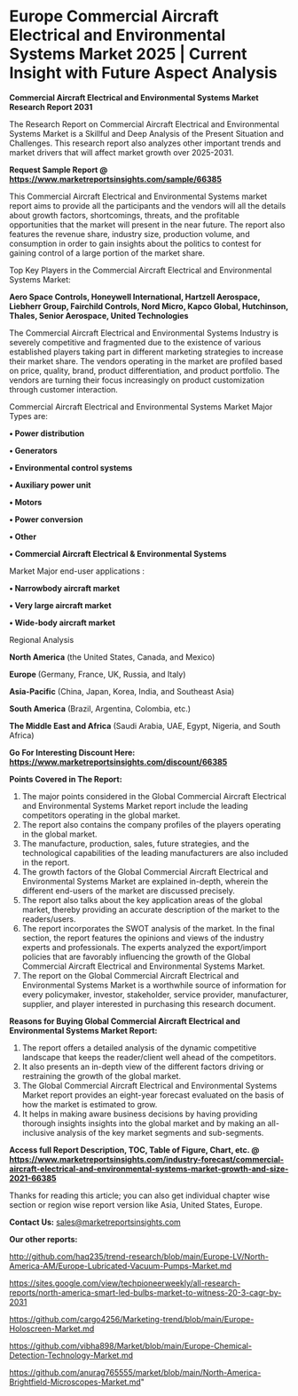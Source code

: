 # Europe Commercial Aircraft Electrical and Environmental Systems Market 2025 | Current Insight with Future Aspect Analysis

<strong>Commercial Aircraft Electrical and Environmental Systems Market Research Report 2031</strong>

The Research Report on Commercial Aircraft Electrical and Environmental Systems Market is a Skillful and Deep Analysis of the Present Situation and Challenges. This research report also analyzes other important trends and market drivers that will affect market growth over 2025-2031.

<strong>Request Sample Report @ <a href=https://www.marketreportsinsights.com/sample/66385>https://www.marketreportsinsights.com/sample/66385</a></strong>

This Commercial Aircraft Electrical and Environmental Systems market report aims to provide all the participants and the vendors will all the details about growth factors, shortcomings, threats, and the profitable opportunities that the market will present in the near future. The report also features the revenue share, industry size, production volume, and consumption in order to gain insights about the politics to contest for gaining control of a large portion of the market share.

Top Key Players in the Commercial Aircraft Electrical and Environmental Systems Market:

<strong>Aero Space Controls, Honeywell International, Hartzell Aerospace, Liebherr Group, Fairchild Controls, Nord Micro, Kapco Global, Hutchinson, Thales, Senior Aerospace, United Technologies</strong>

The Commercial Aircraft Electrical and Environmental Systems Industry is severely competitive and fragmented due to the existence of various established players taking part in different marketing strategies to increase their market share. The vendors operating in the market are profiled based on price, quality, brand, product differentiation, and product portfolio. The vendors are turning their focus increasingly on product customization through customer interaction.

Commercial Aircraft Electrical and Environmental Systems Market Major Types are:

<strong>• Power distribution

• Generators

• Environmental control systems

• Auxiliary power unit

• Motors

• Power conversion

• Other

• Commercial Aircraft Electrical & Environmental Systems</strong>

Market Major end-user applications :

<strong>• Narrowbody aircraft market

• Very large aircraft market

• Wide-body aircraft market</strong>

Regional Analysis

</u><strong><b>North America</b></strong> (the United States, Canada, and Mexico)

<strong><b>Europe </b></strong>(Germany, France, UK, Russia, and Italy)

<strong><b>Asia-Pacific</b></strong> (China, Japan, Korea, India, and Southeast Asia)

<strong><b>South America</b></strong> (Brazil, Argentina, Colombia, etc.)

<strong><b>The Middle East and Africa</b></strong> (Saudi Arabia, UAE, Egypt, Nigeria, and South Africa)

<strong>Go For Interesting Discount Here: <a href=https://www.marketreportsinsights.com/discount/66385>https://www.marketreportsinsights.com/discount/66385</a></strong>

<strong>Points Covered in The Report:</strong>
<ol>
  <li>The major points considered in the Global Commercial Aircraft Electrical and Environmental Systems Market report include the leading competitors operating in the global market.</li>
  <li>The report also contains the company profiles of the players operating in the global market.</li>
  <li>The manufacture, production, sales, future strategies, and the technological capabilities of the leading manufacturers are also included in the report.</li>
  <li>The growth factors of the Global Commercial Aircraft Electrical and Environmental Systems Market are explained in-depth, wherein the different end-users of the market are discussed precisely.</li>
  <li>The report also talks about the key application areas of the global market, thereby providing an accurate description of the market to the readers/users.</li>
  <li>The report incorporates the SWOT analysis of the market. In the final section, the report features the opinions and views of the industry experts and professionals. The experts analyzed the export/import policies that are favorably influencing the growth of the Global Commercial Aircraft Electrical and Environmental Systems Market.</li>
  <li>The report on the Global Commercial Aircraft Electrical and Environmental Systems Market is a worthwhile source of information for every policymaker, investor, stakeholder, service provider, manufacturer, supplier, and player interested in purchasing this research document.</li>
</ol>
<strong>Reasons for Buying Global Commercial Aircraft Electrical and Environmental Systems Market Report:</strong>

<ol>
  <li>The report offers a detailed analysis of the dynamic competitive landscape that keeps the reader/client well ahead of the competitors.</li>
  <li>It also presents an in-depth view of the different factors driving or restraining the growth of the global market.</li>
  <li>The Global Commercial Aircraft Electrical and Environmental Systems Market report provides an eight-year forecast evaluated on the basis of how the market is estimated to grow.</li>
  <li>It helps in making aware business decisions by having providing thorough insights insights into the global market and by making an all-inclusive analysis of the key market segments and sub-segments.</li>
</ol>
<strong>Access full Report Description, TOC, Table of Figure, Chart, etc. @ <a href=https://www.marketreportsinsights.com/industry-forecast/commercial-aircraft-electrical-and-environmental-systems-market-growth-and-size-2021-66385>https://www.marketreportsinsights.com/industry-forecast/commercial-aircraft-electrical-and-environmental-systems-market-growth-and-size-2021-66385</a></strong>


Thanks for reading this article; you can also get individual chapter wise section or region wise report version like Asia, United States, Europe.

<strong>Contact Us:</strong>
sales@marketreportsinsights.com

<strong>Our other reports:</strong>

<a href=http://github.com/haq235/trend-research/blob/main/Europe-LV/North-America-AM/Europe-Lubricated-Vacuum-Pumps-Market.md>http://github.com/haq235/trend-research/blob/main/Europe-LV/North-America-AM/Europe-Lubricated-Vacuum-Pumps-Market.md</a>

<a href=https://sites.google.com/view/techpioneerweekly/all-research-reports/north-america-smart-led-bulbs-market-to-witness-20-3-cagr-by-2031>https://sites.google.com/view/techpioneerweekly/all-research-reports/north-america-smart-led-bulbs-market-to-witness-20-3-cagr-by-2031</a>

<a href=https://github.com/cargo4256/Marketing-trend/blob/main/Europe-Holoscreen-Market.md>https://github.com/cargo4256/Marketing-trend/blob/main/Europe-Holoscreen-Market.md</a>

<a href=https://github.com/vibha898/Market/blob/main/Europe-Chemical-Detection-Technology-Market.md>https://github.com/vibha898/Market/blob/main/Europe-Chemical-Detection-Technology-Market.md</a>

<a href=https://github.com/anurag765555/market/blob/main/North-America-Brightfield-Microscopes-Market.md>https://github.com/anurag765555/market/blob/main/North-America-Brightfield-Microscopes-Market.md</a>"
